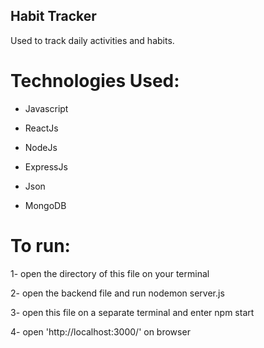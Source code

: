 ## Habit Tracker

Used to track daily activities and habits. 

# Technologies Used:

- Javascript

- ReactJs

- NodeJs

- ExpressJs

- Json

- MongoDB

# To run:

1- open the directory of this file on your terminal

2- open the backend file and run nodemon server.js

3- open this file on a separate terminal and enter npm start

4- open 'http://localhost:3000/' on browser
